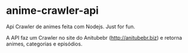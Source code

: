 # anime-crawler-api
Api Crawler de animes feita com Nodejs. Just for fun.

A API faz um Crawler no site do Anitubebr (http://anitubebr.biz) e retorna animes, categorias e episódios.

